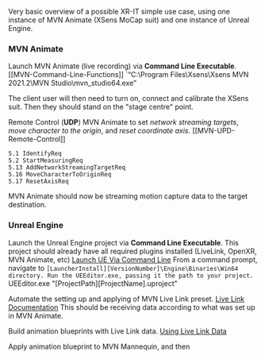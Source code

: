 Very basic overview of a possible XR-IT simple use case, using one instance of MVN Animate (XSens MoCap suit) and one instance of Unreal Engine.
### MVN Animate

Launch MVN Animate (live recording) via **Command Line Executable**.
[[MVN-Command-Line-Functions]]
	`“C:\Program Files\Xsens\Xsens MVN 2021.2\MVN Studio\mvn_studio64.exe” <commands>

The client user will then need to turn on, connect and calibrate the XSens suit. Then they should stand on the "stage centre" point.

Remote Control (**UDP**) MVN Animate to set *network streaming targets*, *move character to the origin*, and *reset coordinate axis*.
[[MVN-UPD-Remote-Control]]
```
5.1 IdentifyReq
5.2 StartMeasuringReq
5.13 AddNetworkStreamingTargetReq
5.16 MoveCharacterToOriginReq
5.17 ResetAxisReq
```

MVN Animate should now be streaming motion capture data to the target destination.


### Unreal Engine

Launch the Unreal Engine project via **Command Line Executable**. This project should already have all required plugins installed (LiveLink, OpenXR, MVN Animate, etc)
[Launch UE Via Command Line](https://dev.epicgames.com/documentation/en-us/unreal-engine/running-unreal-engine?application_version=5.3)
	From a command prompt, navigate to 
	`[LauncherInstall][VersionNumber]\Engine\Binaries\Win64 directory.
	Run the UEEditor.exe, passing it the path to your project.
	`UEEditor.exe "[ProjectPath][ProjectName].uproject"

Automate the setting up and applying of MVN Live Link preset.
[Live Link Documentation](https://dev.epicgames.com/documentation/en-us/unreal-engine/live-link-in-unreal-engine?application_version=5.3)
This should be receiving data according to what was set up in MVN Animate.

Build animation blueprints with Live Link data.
[Using Live Link Data](https://dev.epicgames.com/documentation/en-us/unreal-engine/using-live-link-data-in-unreal-engine?application_version=5.3)

Apply animation blueprint to MVN Mannequin, and then 